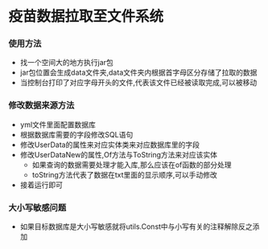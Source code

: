 # 疫苗数据拉取至文件系统
### 使用方法
+ 找一个空间大的地方执行jar包
+ jar包位置会生成data文件夹,data文件夹内根据首字母区分存储了拉取的数据
+ 当控制台打印了对应字母开头的文件,代表该文件已经被读取完成,可以被移动

### 修改数据来源方法
+ yml文件里面配置数据库
+ 根据数据库需要的字段修改SQL语句
+ 修改UserData的属性来对应实体类来对应数据库里的字段
+ 修改UserDataNew的属性,Of方法与ToString方法来对应该实体
  + 如果查询的数据需要处理才能入库,那么应该在of函数的部分处理
  + toString方法代表了数据在txt里面的显示顺序,可以手动修改
+ 接着运行即可

### 大小写敏感问题
+ 如果目标数据库是大小写敏感就将utils.Const中与小写有关的注释解除反之添加
